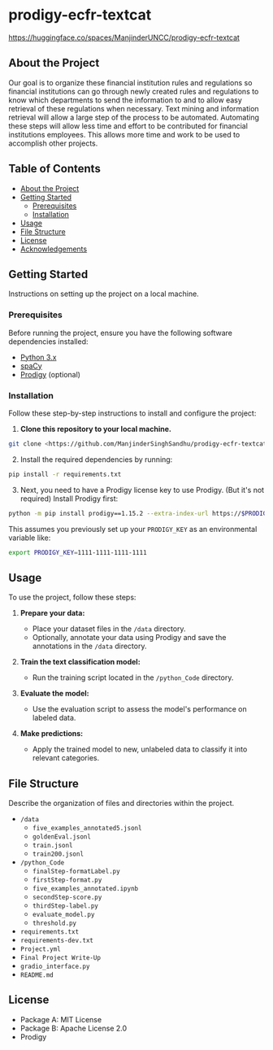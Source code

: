 # prodigy-ecfr-textcat

https://huggingface.co/spaces/ManjinderUNCC/prodigy-ecfr-textcat

## About the Project

Our goal is to organize these financial institution rules and regulations so financial institutions  can go through newly created rules and regulations to know which departments to send the information to and to allow easy retrieval of these regulations when necessary. Text mining and information retrieval will allow a large step of the process to be automated. Automating these steps will allow less time and effort to be contributed for financial institutions employees. This allows more time and work to be used to accomplish other projects.

## Table of Contents

- [About the Project](#about-the-project)
- [Getting Started](#getting-started)
  - [Prerequisites](#prerequisites)
  - [Installation](#installation)
- [Usage](#usage)
- [File Structure](#file-structure)
- [License](#license)
- [Acknowledgements](#acknowledgements)

## Getting Started

Instructions on setting up the project on a local machine.

### Prerequisites

Before running the project, ensure you have the following software dependencies installed:
- [Python 3.x](https://www.python.org/downloads/)
- [spaCy](https://spacy.io/usage)
- [Prodigy](https://prodi.gy/docs/) (optional)

### Installation

Follow these step-by-step instructions to install and configure the project:

1. **Clone this repository to your local machine.**
```bash
git clone <https://github.com/ManjinderSinghSandhu/prodigy-ecfr-textcat.git>
```
2. Install the required dependencies by running:

```bash
pip install -r requirements.txt
```

3. Next, you need to have a Prodigy license key to use Prodigy. (But it's not required) Install Prodigy first:

```bash
python -m pip install prodigy==1.15.2 --extra-index-url https://$PRODIGY_KEY@download.prodi.gy
```

This assumes you previously set up your `PRODIGY_KEY` as an environmental variable like:

```bash
export PRODIGY_KEY=1111-1111-1111-1111
```

## Usage

To use the project, follow these steps:

1. **Prepare your data:**
   - Place your dataset files in the `/data` directory.
   - Optionally, annotate your data using Prodigy and save the annotations in the `/data` directory.

2. **Train the text classification model:**
   - Run the training script located in the `/python_Code` directory.

3. **Evaluate the model:**
   - Use the evaluation script to assess the model's performance on labeled data.

4. **Make predictions:**
   - Apply the trained model to new, unlabeled data to classify it into relevant categories.


## File Structure

Describe the organization of files and directories within the project.

- `/data`
  - `five_examples_annotated5.jsonl`
  - `goldenEval.jsonl`
  - `train.jsonl`
  - `train200.jsonl`
- `/python_Code`
  - `finalStep-formatLabel.py`
  - `firstStep-format.py`
  - `five_examples_annotated.ipynb`
  - `secondStep-score.py`
  - `thirdStep-label.py`
  - `evaluate_model.py`
  - `threshold.py`
- `requirements.txt`
- `requirements-dev.txt`
- `Project.yml`
- `Final Project Write-Up`
- `gradio_interface.py`
- `README.md`

## License

- Package A: MIT License
- Package B: Apache License 2.0
- Prodigy 

